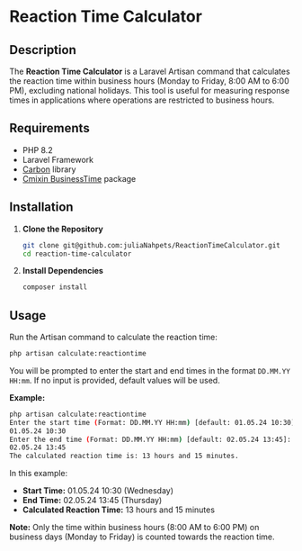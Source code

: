 # Reaction Time Calculator

## Description

The **Reaction Time Calculator** is a Laravel Artisan command that calculates the reaction time within business hours (Monday to Friday, 8:00 AM to 6:00 PM), excluding national holidays. This tool is useful for measuring response times in applications where operations are restricted to business hours.

## Requirements

- PHP 8.2
- Laravel Framework
- [Carbon](https://carbon.nesbot.com/) library
- [Cmixin BusinessTime](https://github.com/codemonauts/business-time) package

## Installation

1. **Clone the Repository**

   ```bash
   git clone git@github.com:juliaNahpets/ReactionTimeCalculator.git
   cd reaction-time-calculator
   ```

2. **Install Dependencies**

   ```bash
   composer install
   ```

## Usage

Run the Artisan command to calculate the reaction time:

```bash
php artisan calculate:reactiontime
```

You will be prompted to enter the start and end times in the format `DD.MM.YY HH:mm`. If no input is provided, default values will be used.

**Example:**

```bash
php artisan calculate:reactiontime
Enter the start time (Format: DD.MM.YY HH:mm) [default: 01.05.24 10:30]:
01.05.24 10:30
Enter the end time (Format: DD.MM.YY HH:mm) [default: 02.05.24 13:45]:
02.05.24 13:45
The calculated reaction time is: 13 hours and 15 minutes.
```

In this example:

- **Start Time:** 01.05.24 10:30 (Wednesday)
- **End Time:** 02.05.24 13:45 (Thursday)
- **Calculated Reaction Time:** 13 hours and 15 minutes

**Note:** Only the time within business hours (8:00 AM to 6:00 PM) on business days (Monday to Friday) is counted towards the reaction time.
